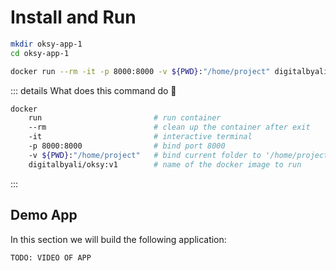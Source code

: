 # Install and Run

```sh
mkdir oksy-app-1
cd oksy-app-1
```

```sh
docker run --rm -it -p 8000:8000 -v ${PWD}:"/home/project" digitalbyali/oksy:v1
```

::: details What does this command do 🤨
```sh
docker
    run                         # run container
    --rm                        # clean up the container after exit
    -it                         # interactive terminal
    -p 8000:8000                # bind port 8000
    -v ${PWD}:"/home/project"   # bind current folder to '/home/project' in the container
    digitalbyali/oksy:v1        # name of the docker image to run
```
:::

## Demo App

In this section we will build the following application:

`TODO: VIDEO OF APP`
